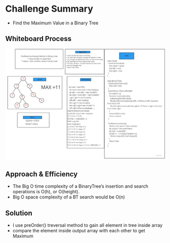 # Challenge Summary
* Find the Maximum Value in a Binary Tree


## Whiteboard Process
![check](../../../assets/find-maximum-binary-tree.jpg)

## Approach & Efficiency
* The Big O time complexity of a BinaryTree’s insertion and search operations is O(h), or O(height).
* Big O space complexity of a BT search would be O(n)

## Solution
* I use preOrder() treversal method to gain all element in tree inside array
* compare the element inside output array with each other to get Maximum 